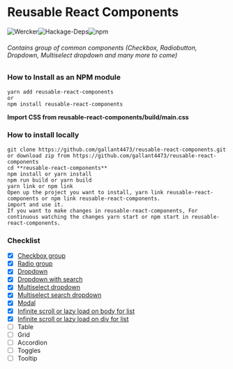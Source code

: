 # Reusable React Components

![Wercker](https://img.shields.io/wercker/ci/wercker/docs.svg)![Hackage-Deps](https://img.shields.io/hackage-deps/v/lens.svg)![npm](https://img.shields.io/npm/l/express.svg)

###### Contains group of common components (Checkbox, Radiobutton, Dropdown, Multiselect dropdown and many more to come)

### How to Install as an NPM module
```shell
yarn add reusable-react-components
or
npm install reusable-react-components
```
**Import CSS from reusable-react-components/build/main.css**

### How to install locally
```
git clone https://github.com/gallant4473/reusable-react-components.git or download zip from https://github.com/gallant4473/reusable-react-components
cd **reusable-react-components**
npm install or yarn install
npm run build or yarn build
yarn link or npm link
Open up the project you want to install, yarn link reusable-react-components or npm link reusable-react-components.
import and use it.
If you want to make changes in reusable-react-components, For continuous watching the changes yarn start or npm start in reusable-react-components.
```
### Checklist


* [x] [Checkbox group](https://github.com/gallant4473/reusable-react-components/blob/master/src/components/CheckboxGroup)
* [x] [Radio group](https://github.com/gallant4473/reusable-react-components/blob/master/src/components/RadioGroup)
* [x] [Dropdown](https://github.com/gallant4473/reusable-react-components/blob/master/src/components/Dropdown)
* [x] [Dropdown with search](https://github.com/gallant4473/reusable-react-components/blob/master/src/components/Dropdown)
* [x] [Multiselect dropdown](https://github.com/gallant4473/reusable-react-components/blob/master/src/components/MultiSelectDropdown)
* [x] [Multiselect search dropdown](https://github.com/gallant4473/reusable-react-components/blob/master/src/components/MultiSelectDropdown)
* [x] [Modal](https://github.com/gallant4473/reusable-react-components/blob/master/src/components/Modal)
* [x] [Infinite scroll or lazy load on body for list](https://github.com/gallant4473/reusable-react-components/blob/master/src/components/LazyLoadOnBody)
* [x] [Infinite scroll or lazy load on div for list](https://github.com/gallant4473/reusable-react-components/blob/master/src/components/LazyLoadOnDiv)
* [ ] Table
* [ ] Grid
* [ ] Accordion
* [ ] Toggles
* [ ] Tooltip
